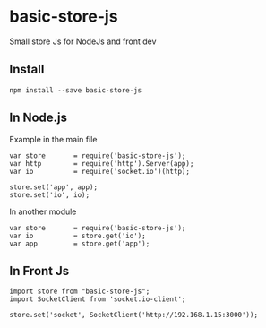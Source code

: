 
# basic-store-js
Small store Js for NodeJs and front dev

## Install

    npm install --save basic-store-js

## In Node.js

Example in the main file

	var store       = require('basic-store-js');
    var http        = require('http').Server(app);
    var io          = require('socket.io')(http);

    store.set('app', app);
    store.set('io', io);

In another module

	var store       = require('basic-store-js');
    var io          = store.get('io');
    var app         = store.get('app');

## In Front Js

    import store from "basic-store-js";
    import SocketClient from 'socket.io-client';

    store.set('socket', SocketClient('http://192.168.1.15:3000'));
